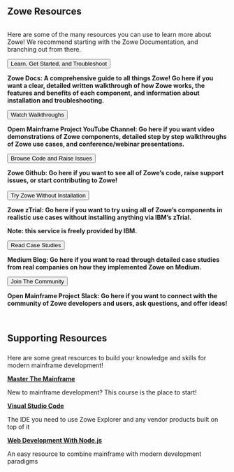 ---
---

<!-- SPDX-License-Identifier: CC-BY-4.0 -->
<!-- Copyright Contributors to the Zowe project. -->

<section class="whitebackground" style="float: none;">
  <h1 id="download" style="margin-bottom: 2rem">Zowe Resources</h1>

  <p>
  Here are some of the many resources you can use to learn more about Zowe! We recommend starting with the Zowe Documentation, and branching out from there.</p>

  <div>
    <div class="row">
      <a class="col-md-3" href="{{ site.ibm_ztrial_url }}"><button type="button" class="btn btn-primary btn-lg btn-block">Learn, Get Started, and Troubleshoot</button></a>
      <p class="col-md-9"><strong>
        Zowe Docs: A comprehensive guide to all things Zowe! Go here if you want a clear, detailed written walkthrough of how Zowe works, the features and benefits of each component, and information about installation and troubleshooting.</strong>
      </p>
    </div>
    <div class="row">
      <a class="col-md-3" href="{{ site.ibm_ztrial_url }}"><button type="button" class="btn btn-primary btn-lg btn-block">Watch Walkthroughs</button></a>
      <p class="col-md-9"><strong>
        Opem Mainframe Project YouTube Channel: Go here if you want video demonstrations of Zowe components, detailed step by step walkthroughs of Zowe use cases, and conference/webinar presentations.</strong>
      </p>
    </div>
    <div class="row">
      <a class="col-md-3" href="{{ site.ibm_ztrial_url }}"><button type="button" class="btn btn-primary btn-lg btn-block">Browse Code and Raise Issues</button></a>
      <p class="col-md-9"><strong>
        Zowe Github: Go here if you want to see all of Zowe’s code, raise support issues, or start contributing to Zowe!</strong>
      </p>
    </div>
    <div class="row" style="margin-top: 1rem">
      <a class="col-md-3" href="{{ site.ibm_ztrial_url }}"><button type="button" class="btn btn-primary btn-lg btn-block">Try Zowe Without Installation</button></a>
      <div class="col-md-9">
        <strong>
        <p>Zowe zTrial: Go here if you want to try using all of Zowe’s components in realistic use cases without installing anything via IBM’s zTrial.</p>
        <p>Note: this service is freely provided by IBM.</p>
        </strong>
      </div>
    </div>
    <div class="row">
      <a class="col-md-3" href="{{ site.ibm_ztrial_url }}"><button type="button" class="btn btn-primary btn-lg btn-block">Read Case Studies</button></a>
      <p class="col-md-9"><strong>
        Medium Blog: Go here if you want to read through detailed case studies from real companies on how they implemented Zowe on Medium.</strong>
      </p>
    </div>
    <div class="row">
      <a class="col-md-3" href="{{ site.ibm_ztrial_url }}"><button type="button" class="btn btn-primary btn-lg btn-block">Join The Community</button></a>
      <p class="col-md-9"><strong>
        Open Mainframe Project Slack: Go here if you want to connect with the community of Zowe developers and users, ask questions, and offer ideas!</strong>
      </p>
    </div>
  </div>

  <div style="padding-top: 3%">
    <h2 style="margin-bottom: 1.5rem">Supporting Resources</h2>
    <p>Here are some great resources to build your knowledge and skills for modern mainframe development!</p>
    <div class="row">
      <a class="col-sm-4" href="{{ }}"><strong>Master The Mainframe</strong></a>
      <p class="col-sm-8">New to mainframe development? This course is the place to start!</p>
    </div>
    <div class="row">
      <a class="col-sm-4" href="{{ }}"><strong>Visual Studio Code</strong></a>
      <p class="col-sm-8">The IDE you need to use Zowe Explorer and any vendor products built on top of it</p>
    </div>
    <div class="row">
      <a class="col-sm-4" href="{{ }}"><strong>Web Development With Node.js</strong></a>
      <p class="col-sm-8">An easy resource to combine mainframe with modern development paradigms</p>
    </div>
  </div>

</section>
